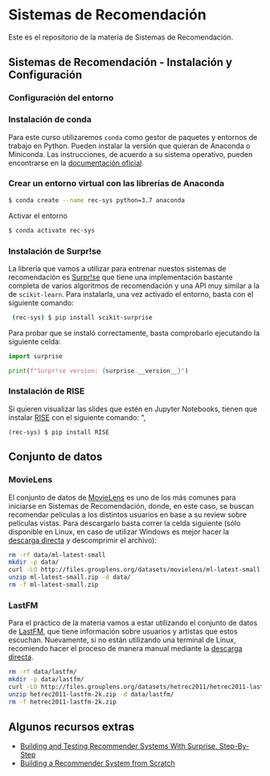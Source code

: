 # Sistemas de Recomendación

Este es el repositorio de la materia de Sistemas de Recomendación.

## Sistemas de Recomendación - Instalación y Configuración
### Configuración del entorno
### Instalación de conda

Para este curso utilizaremos `conda` como gestor de paquetes y entornos de
trabajo en Python. Pueden instalar la versión que quieran de Anaconda o
Miniconda. Las instrucciones, de acuerdo a su sistema operativo, pueden
encontrarse en la [documentación oficial](https://docs.conda.io/projects/conda/en/latest/user-guide/install/index.html#regular-installation).

### Crear un entorno virtual con las librerías de Anaconda
```sh
$ conda create --name rec-sys python=3.7 anaconda
```
Activar el entorno
```sh
$ conda activate rec-sys 
```

### Instalación de Surpr!se
La librería que vamos a utilizar para entrenar nuestos sistemas de recomendación
es [Surpr!se](http://surpriselib.com/) que tiene una implementación bastante
completa de varios algoritmos de recomendación y una API muy similar a la de
`scikit-learn`. Para instalarla, una vez activado el entorno, basta con el
siguiente comando:

```sh
 (rec-sys) $ pip install scikit-surprise
```

Para probar que se instaló correctamente, basta comprobarlo ejecutando la
siguiente celda:

```python
import surprise

print(f"Surpr!se version: {surprise.__version__}")
```

### Instalación de RISE

Si quieren visualizar las slides que estén en Jupyter Notebooks, tienen que
instalar [RISE](https://rise.readthedocs.io/en/stable/) con el siguiente
comando: ",

 ```
(rec-sys) $ pip install RISE
```

## Conjunto de datos

### MovieLens

El conjunto de datos de [MovieLens](https://grouplens.org/datasets/movielens/)
es uno de los más comunes para iniciarse en Sistemas de Recomendación, donde, en
este caso, se buscan recomendar películas a los distintos usuarios en base a su
review sobre películas vistas. Para descargarlo basta correr la celda siguiente
(sólo disponible en Linux, en caso de utilizar Windows es mejor hacer la
[descarga directa](http://files.grouplens.org/datasets/movielens/ml-latest-small.zip) y
descomprimir el archivo):

```sh
rm -rf data/ml-latest-small
mkdir -p data/
curl -LO http://files.grouplens.org/datasets/movielens/ml-latest-small.zip
unzip ml-latest-small.zip -d data/
rm -f ml-latest-small.zip
```

### LastFM

Para el práctico de la materia vamos a estar utilizando el conjunto de datos de
[LastFM](https://grouplens.org/datasets/hetrec-2011/), que tiene información
sobre usuarios y artistas que estos escuchan. Nuevamente, si no están utilizando
una terminal de Linux, recomiendo hacer el proceso de manera manual mediante la
[descarga directa](http://files.grouplens.org/datasets/hetrec2011/hetrec2011-lastfm-2k.zip).

```sh
rm -rf data/lastfm/
mkdir -p data/lastfm/
curl -LO http://files.grouplens.org/datasets/hetrec2011/hetrec2011-lastfm-2k.zip
unzip hetrec2011-lastfm-2k.zip -d data/lastfm/
rm -f hetrec2011-lastfm-2k.zip
```

## Algunos recursos extras 

* [Building and Testing Recommender Systems With Surprise, Step-By-Step](https://towardsdatascience.com/building-and-testing-recommender-systems-with-surprise-step-by-step-d4ba702ef80b)
* [Building a Recommender System from Scratch](https://github.com/topspinj/pydata-workshop/blob/master/tutorial.ipynb)

